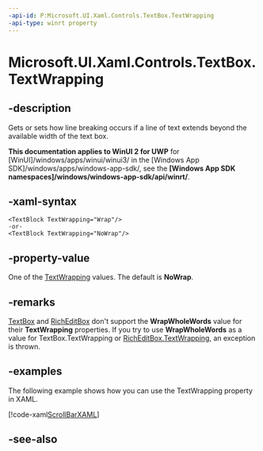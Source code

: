 ```yaml
---
-api-id: P:Microsoft.UI.Xaml.Controls.TextBox.TextWrapping
-api-type: winrt property
---
```


<!-- Property syntax
public Windows.UI.Xaml.TextWrapping TextWrapping { get;  set; }
-->

# Microsoft.UI.Xaml.Controls.TextBox.TextWrapping

## -description
Gets or sets how line breaking occurs if a line of text extends beyond the available width of the text box.

**This documentation applies to WinUI 2 for UWP** for [WinUI]/windows/apps/winui/winui3/ in the [Windows App SDK]/windows/apps/windows-app-sdk/, see the **[Windows App SDK namespaces]/windows/windows-app-sdk/api/winrt/**.

## -xaml-syntax
```xaml
<TextBlock TextWrapping="Wrap"/>
-or-
<TextBlock TextWrapping="NoWrap"/>
```


## -property-value
One of the [TextWrapping](../microsoft.ui.xaml/textwrapping.md) values. The default is **NoWrap**.

## -remarks
[TextBox](textbox.md) and [RichEditBox](richeditbox.md) don't support the **WrapWholeWords** value for their **TextWrapping** properties. If you try to use **WrapWholeWords** as a value for TextBox.TextWrapping or [RichEditBox.TextWrapping](richeditbox_textwrapping.md), an exception is thrown.

## -examples
The following example shows how you can use the TextWrapping property in XAML.



[!code-xaml[ScrollBarXAML](../microsoft.ui.xaml.controls.primitives/code/TextBoxSnippet2/csharp/Page.xaml#SnippetScrollBarXAML)]
<!--<auto_snippet sample_id="TextBoxSnippet3" snippet_id="ScrollBarCode"/>-->

## -see-also
